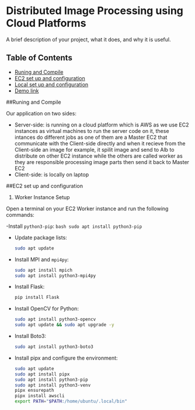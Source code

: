 # Distributed Image Processing using Cloud Platforms 

A brief description of your project, what it does, and why it is useful.

## Table of Contents
- [Runing and Compile](#Runing-and-Compile)
- [EC2 set up and configuration](#Ec2-set-up-and-configuration)
- [Local set up and configuration](#Local-set-up-and-configuration)
- [Demo link](#Dome-link)
  
##Runing and Compile

Our application on two sides:
- Server-side: is running on a cloud platform which is AWS as we use EC2 instances as virtual machines to run the server code on it, these intances do different jobs as one of them are a Master EC2 that communicate with the Client-side directly and when it recieve from the Client-side an image for example, it spilit image and send to Alb to distribute on other EC2 instance while the others are called worker as they are responsible processing image parts then send it back to Master EC2 
- Client-side: is locally on laptop 

##EC2 set up and configuration

 1. Worker Instance Setup

Open a terminal on your EC2 Worker instance and run the following commands:

-Install `python3-pip`:
    ```bash
    sudo apt install python3-pip
    ```

- Update package lists:
    ```bash
    sudo apt update
    ```

- Install MPI and `mpi4py`:
    ```bash
    sudo apt install mpich
    sudo apt install python3-mpi4py
    ```

- Install Flask:
    ```bash
    pip install Flask
    ```

- Install OpenCV for Python:
    ```bash
    sudo apt install python3-opencv
    sudo apt update && sudo apt upgrade -y
    ```

- Install Boto3:
    ```bash
    sudo apt install python3-boto3
    ```

- Install pipx and configure the environment:
    ```bash
    sudo apt update
    sudo apt install pipx
    sudo apt install python3-pip
    sudo apt install python3-venv
    pipx ensurepath
    pipx install awscli
    export PATH="$PATH:/home/ubuntu/.local/bin"
